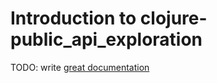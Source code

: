 # Introduction to clojure-public_api_exploration

TODO: write [great documentation](http://jacobian.org/writing/what-to-write/)
